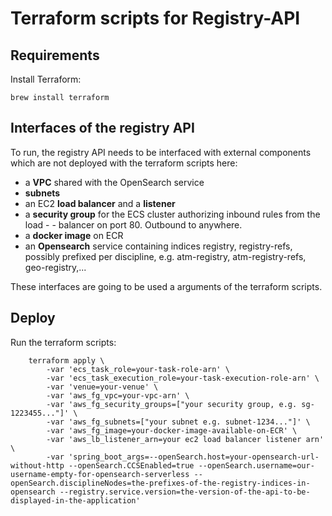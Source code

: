 # Terraform scripts for Registry-API

## Requirements

Install Terraform:

    brew install terraform
    
    
## Interfaces of the registry API

To run, the registry API needs to be interfaced with external components which are not deployed with the terraform scripts here:

- a **VPC** shared with the OpenSearch service
- **subnets**
- an EC2 **load balancer** and a **listener**
- a **security group** for the ECS cluster authorizing inbound rules from the load - - balancer on port 80. Outbound to anywhere.
- a **docker image** on ECR
- an **Opensearch** service containing indices registry, registry-refs, possibly prefixed per discipline, e.g. atm-registry, atm-registry-refs, geo-registry,...


These interfaces are going to be used a arguments of the terraform scripts.


## Deploy


Run the terraform scripts:

```
    terraform apply \
        -var 'ecs_task_role=your-task-role-arn' \
        -var 'ecs_task_execution_role=your-task-execution-role-arn' \
        -var 'venue=your-venue' \
        -var 'aws_fg_vpc=your-vpc-arn' \
        -var 'aws_fg_security_groups=["your security group, e.g. sg-1223455..."]' \
        -var 'aws_fg_subnets=["your subnet e.g. subnet-1234..."]' \
        -var 'aws_fg_image=your-docker-image-available-on-ECR' \
        -var 'aws_lb_listener_arn=your ec2 load balancer listener arn' \
        -var 'spring_boot_args=--openSearch.host=your-opensearch-url-without-http --openSearch.CCSEnabled=true --openSearch.username=our-username-empty-for-opensearch-serverless --openSearch.disciplineNodes=the-prefixes-of-the-registry-indices-in-opensearch --registry.service.version=the-version-of-the-api-to-be-displayed-in-the-application'
```

